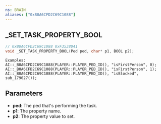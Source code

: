 ```yaml
---
ns: BRAIN
aliases: ["0xB0A6CFD2C69C1088"]
---
```

## _SET_TASK_PROPERTY_BOOL

```c
// 0xB0A6CFD2C69C1088 0xF3538041
void _SET_TASK_PROPERTY_BOOL(Ped ped, char* p1, BOOL p2);
```

```
Examples:  
AI::_B0A6CFD2C69C1088(PLAYER::PLAYER_PED_ID(), "isFirstPerson", 0);  
AI::_B0A6CFD2C69C1088(PLAYER::PLAYER_PED_ID(), "isFirstPerson", 1);  
AI::_B0A6CFD2C69C1088(PLAYER::PLAYER_PED_ID(), "isBlocked", sub_179027());  
```

## Parameters
* **ped**: The ped that's performing the task.
* **p1**: The property name.
* **p2**: The property value to set.

